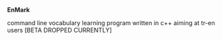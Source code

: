 **EnMark**

  command line vocabulary learning program written in c++ aiming at tr-en users [BETA DROPPED CURRENTLY]

